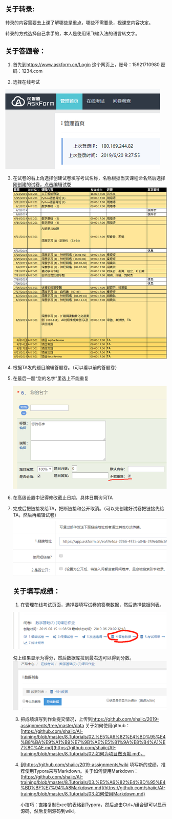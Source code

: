 ## 关于转录:

转录的内容需要去上课了解哪些是重点，哪些不需要录，视课堂内容决定。

转录的方式选择自己拿手的，本人是使用讯飞输入法的语言转文字。



## 关于答题卷：

1. 首先到<https://www.askform.cn/Login> 这个网页上，账号：15921710980 密码：1234.com

2. 选择在线考试

![1](images/1-s.png)

3. 在试卷的右上角选择创建试卷填写考试名称，名称根据当天课程命名然后选择刚创建的试卷，点击编辑试卷![2-s](images/2-s.png)

4. 根据TA发的题目编辑答题卷。（可以看以前的答题卷）

5. 在最后一题“您的名字”里选上不能重复

   ![7-s](images/7-s.png)

6. 在高级设置中记得修改截止日期，具体日期询问TA 

7. 完成后把链接发给TA，把断链接和公开取消。（可以先创建好试卷把链接先给TA，然后再编辑试卷）![4-s](images/4-s.png)

   ## 关于填写成绩：

   1.  在管理在线考试页面，选择要填写试卷的答卷数据，然后选择数据列表。

      ![5-s](images/5-s.png)

      勾上结果显示为得分，然后数据库拉到最右边可以得到分数。![6-s](images/6-s.png)

   3. 把成绩填写到作业提交情况，上传到<https://github.com/shaiic/2019-assignments/tree/master/data>
      关于如何使用github：[https://github.com/shaiic/AI-training/blob/master/8.Tutorials/02.%E5%A6%82%E4%BD%95%E4%B8%BA%E9%A1%B9%E7%9B%AE%E5%81%9A%E8%B4%A1%E7%8C%AE.md](https://github.com/shaiic/AI-training/blob/master/8.Tutorials/02.如何为项目做贡献.md)。

   4. 到<https://github.com/shaiic/2019-assignments/wiki> 填写新的成绩，推荐使用Typora来写Markdown。关于如何使用Markdown：[https://github.com/shaiic/AI-training/blob/master/8.Tutorials/03.%E5%A6%82%E4%BD%95%E4%BD%BF%E7%94%A8Markdown.md](https://github.com/shaiic/AI-training/blob/master/8.Tutorials/03.如何使用Markdown.md)

      小技巧：直接复制Excel的表格到Typora，然后点击Ctrl+/组合键可以显示源码，然后复制源码到wiki。
